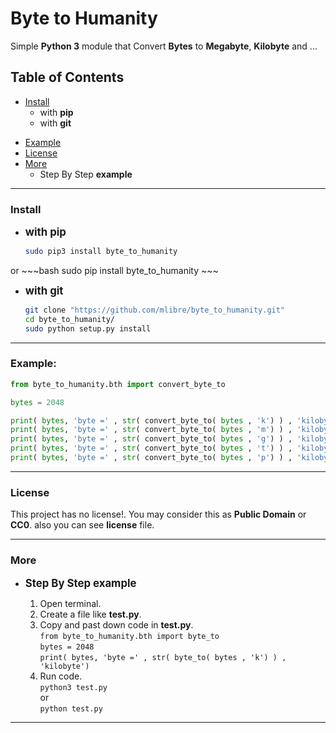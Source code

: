 # Byte to Humanity
Simple **Python 3** module that Convert **Bytes** to **Megabyte**, **Kilobyte** and ...

## Table of Contents
+ [Install](#install)
	+ with **pip**
	+ with **git**
* [Example](#example)
* [License](#license)
* [More](#more)
    * Step By Step **example**

---
### Install
+ <big>**with pip**</big>
	
	~~~bash
	sudo pip3 install byte_to_humanity
	~~~
or
	~~~bash
	sudo pip install byte_to_humanity
	~~~
+ <big>**with git**</big>

	~~~bash
	git clone "https://github.com/mlibre/byte_to_humanity.git"
    cd byte_to_humanity/
    sudo python setup.py install
	~~~
---
### Example:
~~~python
from byte_to_humanity.bth import convert_byte_to

bytes = 2048

print( bytes, 'byte =' , str( convert_byte_to( bytes , 'k') ) , 'kilobyte')
print( bytes, 'byte =' , str( convert_byte_to( bytes , 'm') ) , 'kilobyte')
print( bytes, 'byte =' , str( convert_byte_to( bytes , 'g') ) , 'kilobyte')
print( bytes, 'byte =' , str( convert_byte_to( bytes , 't') ) , 'kilobyte')
print( bytes, 'byte =' , str( convert_byte_to( bytes , 'p') ) , 'kilobyte')
~~~

---
### License
This project has no license!. You may consider this as **Public Domain** or **CC0**. also you can see **license** file.

---
### More
+ <big>**Step By Step example**</big>

    1. Open terminal.
    2. Create a file like **test.py**.
    3. Copy and past down code in **test.py**.  
        `from byte_to_humanity.bth import byte_to`  
        `bytes = 2048`  
        `print( bytes, 'byte =' , str( byte_to( bytes , 'k') ) , 'kilobyte')`
    4. Run code.  
    `python3 test.py`  
or  
    `python test.py`

---

